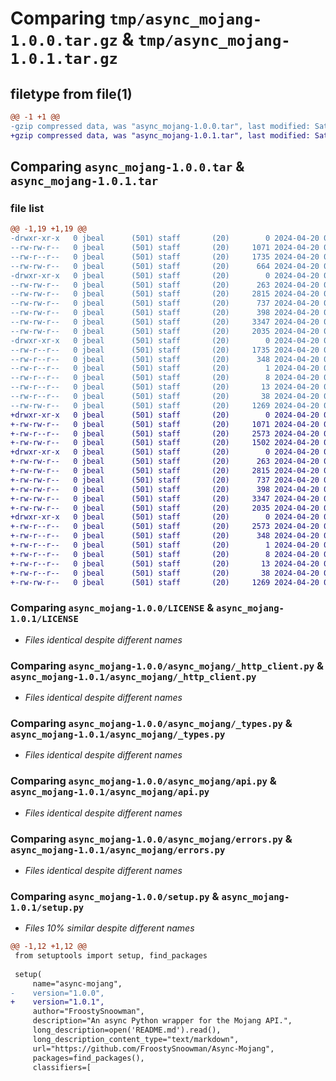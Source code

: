 # Comparing `tmp/async_mojang-1.0.0.tar.gz` & `tmp/async_mojang-1.0.1.tar.gz`

## filetype from file(1)

```diff
@@ -1 +1 @@
-gzip compressed data, was "async_mojang-1.0.0.tar", last modified: Sat Apr 20 04:35:46 2024, max compression
+gzip compressed data, was "async_mojang-1.0.1.tar", last modified: Sat Apr 20 04:37:58 2024, max compression
```

## Comparing `async_mojang-1.0.0.tar` & `async_mojang-1.0.1.tar`

### file list

```diff
@@ -1,19 +1,19 @@
-drwxr-xr-x   0 jbeal      (501) staff       (20)        0 2024-04-20 04:35:46.148357 async_mojang-1.0.0/
--rw-rw-r--   0 jbeal      (501) staff       (20)     1071 2024-04-20 04:12:18.000000 async_mojang-1.0.0/LICENSE
--rw-r--r--   0 jbeal      (501) staff       (20)     1735 2024-04-20 04:35:46.148169 async_mojang-1.0.0/PKG-INFO
--rw-rw-r--   0 jbeal      (501) staff       (20)      664 2024-04-20 04:22:21.000000 async_mojang-1.0.0/README.md
-drwxr-xr-x   0 jbeal      (501) staff       (20)        0 2024-04-20 04:35:46.147173 async_mojang-1.0.0/async_mojang/
--rw-rw-r--   0 jbeal      (501) staff       (20)      263 2024-04-20 04:32:27.000000 async_mojang-1.0.0/async_mojang/__init__.py
--rw-rw-r--   0 jbeal      (501) staff       (20)     2815 2024-04-20 04:32:31.000000 async_mojang-1.0.0/async_mojang/_http_client.py
--rw-rw-r--   0 jbeal      (501) staff       (20)      737 2024-04-20 04:32:48.000000 async_mojang-1.0.0/async_mojang/_types.py
--rw-rw-r--   0 jbeal      (501) staff       (20)      398 2024-04-20 04:32:51.000000 async_mojang-1.0.0/async_mojang/_utils.py
--rw-rw-r--   0 jbeal      (501) staff       (20)     3347 2024-04-20 04:34:26.000000 async_mojang-1.0.0/async_mojang/api.py
--rw-rw-r--   0 jbeal      (501) staff       (20)     2035 2024-04-20 04:34:18.000000 async_mojang-1.0.0/async_mojang/errors.py
-drwxr-xr-x   0 jbeal      (501) staff       (20)        0 2024-04-20 04:35:46.147972 async_mojang-1.0.0/async_mojang.egg-info/
--rw-r--r--   0 jbeal      (501) staff       (20)     1735 2024-04-20 04:35:46.000000 async_mojang-1.0.0/async_mojang.egg-info/PKG-INFO
--rw-r--r--   0 jbeal      (501) staff       (20)      348 2024-04-20 04:35:46.000000 async_mojang-1.0.0/async_mojang.egg-info/SOURCES.txt
--rw-r--r--   0 jbeal      (501) staff       (20)        1 2024-04-20 04:35:46.000000 async_mojang-1.0.0/async_mojang.egg-info/dependency_links.txt
--rw-r--r--   0 jbeal      (501) staff       (20)        8 2024-04-20 04:35:46.000000 async_mojang-1.0.0/async_mojang.egg-info/requires.txt
--rw-r--r--   0 jbeal      (501) staff       (20)       13 2024-04-20 04:35:46.000000 async_mojang-1.0.0/async_mojang.egg-info/top_level.txt
--rw-r--r--   0 jbeal      (501) staff       (20)       38 2024-04-20 04:35:46.148407 async_mojang-1.0.0/setup.cfg
--rw-rw-r--   0 jbeal      (501) staff       (20)     1269 2024-04-20 04:31:19.000000 async_mojang-1.0.0/setup.py
+drwxr-xr-x   0 jbeal      (501) staff       (20)        0 2024-04-20 04:37:58.127135 async_mojang-1.0.1/
+-rw-rw-r--   0 jbeal      (501) staff       (20)     1071 2024-04-20 04:12:18.000000 async_mojang-1.0.1/LICENSE
+-rw-r--r--   0 jbeal      (501) staff       (20)     2573 2024-04-20 04:37:58.126879 async_mojang-1.0.1/PKG-INFO
+-rw-rw-r--   0 jbeal      (501) staff       (20)     1502 2024-04-20 04:37:46.000000 async_mojang-1.0.1/README.md
+drwxr-xr-x   0 jbeal      (501) staff       (20)        0 2024-04-20 04:37:58.125869 async_mojang-1.0.1/async_mojang/
+-rw-rw-r--   0 jbeal      (501) staff       (20)      263 2024-04-20 04:32:27.000000 async_mojang-1.0.1/async_mojang/__init__.py
+-rw-rw-r--   0 jbeal      (501) staff       (20)     2815 2024-04-20 04:32:31.000000 async_mojang-1.0.1/async_mojang/_http_client.py
+-rw-rw-r--   0 jbeal      (501) staff       (20)      737 2024-04-20 04:32:48.000000 async_mojang-1.0.1/async_mojang/_types.py
+-rw-rw-r--   0 jbeal      (501) staff       (20)      398 2024-04-20 04:32:51.000000 async_mojang-1.0.1/async_mojang/_utils.py
+-rw-rw-r--   0 jbeal      (501) staff       (20)     3347 2024-04-20 04:34:26.000000 async_mojang-1.0.1/async_mojang/api.py
+-rw-rw-r--   0 jbeal      (501) staff       (20)     2035 2024-04-20 04:34:18.000000 async_mojang-1.0.1/async_mojang/errors.py
+drwxr-xr-x   0 jbeal      (501) staff       (20)        0 2024-04-20 04:37:58.126672 async_mojang-1.0.1/async_mojang.egg-info/
+-rw-r--r--   0 jbeal      (501) staff       (20)     2573 2024-04-20 04:37:58.000000 async_mojang-1.0.1/async_mojang.egg-info/PKG-INFO
+-rw-r--r--   0 jbeal      (501) staff       (20)      348 2024-04-20 04:37:58.000000 async_mojang-1.0.1/async_mojang.egg-info/SOURCES.txt
+-rw-r--r--   0 jbeal      (501) staff       (20)        1 2024-04-20 04:37:58.000000 async_mojang-1.0.1/async_mojang.egg-info/dependency_links.txt
+-rw-r--r--   0 jbeal      (501) staff       (20)        8 2024-04-20 04:37:58.000000 async_mojang-1.0.1/async_mojang.egg-info/requires.txt
+-rw-r--r--   0 jbeal      (501) staff       (20)       13 2024-04-20 04:37:58.000000 async_mojang-1.0.1/async_mojang.egg-info/top_level.txt
+-rw-r--r--   0 jbeal      (501) staff       (20)       38 2024-04-20 04:37:58.127187 async_mojang-1.0.1/setup.cfg
+-rw-rw-r--   0 jbeal      (501) staff       (20)     1269 2024-04-20 04:37:27.000000 async_mojang-1.0.1/setup.py
```

### Comparing `async_mojang-1.0.0/LICENSE` & `async_mojang-1.0.1/LICENSE`

 * *Files identical despite different names*

### Comparing `async_mojang-1.0.0/async_mojang/_http_client.py` & `async_mojang-1.0.1/async_mojang/_http_client.py`

 * *Files identical despite different names*

### Comparing `async_mojang-1.0.0/async_mojang/_types.py` & `async_mojang-1.0.1/async_mojang/_types.py`

 * *Files identical despite different names*

### Comparing `async_mojang-1.0.0/async_mojang/api.py` & `async_mojang-1.0.1/async_mojang/api.py`

 * *Files identical despite different names*

### Comparing `async_mojang-1.0.0/async_mojang/errors.py` & `async_mojang-1.0.1/async_mojang/errors.py`

 * *Files identical despite different names*

### Comparing `async_mojang-1.0.0/setup.py` & `async_mojang-1.0.1/setup.py`

 * *Files 10% similar despite different names*

```diff
@@ -1,12 +1,12 @@
 from setuptools import setup, find_packages
 
 setup(
     name="async-mojang",
-    version="1.0.0",
+    version="1.0.1",
     author="FroostySnoowman",
     description="An async Python wrapper for the Mojang API.",
     long_description=open('README.md').read(),
     long_description_content_type="text/markdown",
     url="https://github.com/FroostySnoowman/Async-Mojang",
     packages=find_packages(),
     classifiers=[
```

